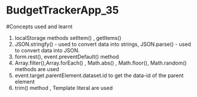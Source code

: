 # BudgetTrackerApp_35

#Concepts used and learnt
1. localStorage methods setItem() , getItems()
2. JSON.stringfy() - used to convert data into strings, JSON.parse() - used to convert data into JSON.
3. form.rest(), event.preventDefault() method
4. Array.filter(),Array.forEach() , Math.abs() , Math.floor(), Math.random() methods are used
5. event.target.parentElement.dataset.id to get the data-id of the parent element
6. trim() method , Template literal are used
